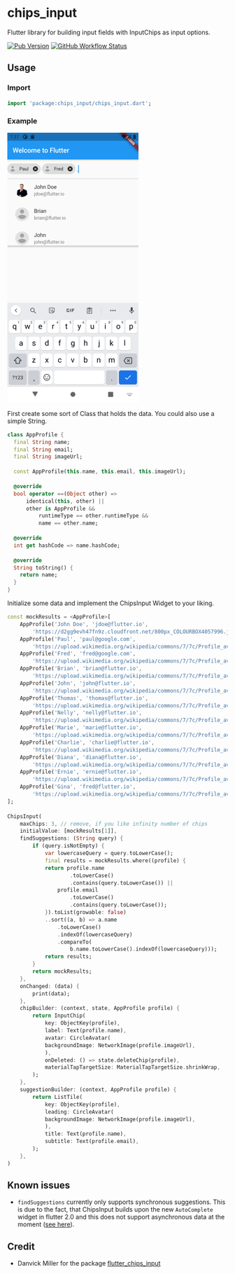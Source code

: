 # chips_input

Flutter library for building input fields with InputChips as input options.

[![Pub Version](https://img.shields.io/pub/v/chips_input?style=for-the-badge)](https://pub.dev/packages/chips_input)
[![GitHub Workflow Status](https://img.shields.io/github/workflow/status/zsoerenm/chips_input/CI?style=for-the-badge)](https://github.com/zsoerenm/chips_input/actions?query=workflow%3ACI)

## Usage

### Import

```dart
import 'package:chips_input/chips_input.dart';
```

### Example

![ChipsInput](example/chips_input.png)

First create some sort of Class that holds the data. You could also use a simple String.
```dart
class AppProfile {
  final String name;
  final String email;
  final String imageUrl;

  const AppProfile(this.name, this.email, this.imageUrl);

  @override
  bool operator ==(Object other) =>
      identical(this, other) ||
      other is AppProfile &&
          runtimeType == other.runtimeType &&
          name == other.name;

  @override
  int get hashCode => name.hashCode;

  @override
  String toString() {
    return name;
  }
}
```

Initialize some data and implement the ChipsInput Widget to your liking.
```dart
const mockResults = <AppProfile>[
    AppProfile('John Doe', 'jdoe@flutter.io',
        'https://d2gg9evh47fn9z.cloudfront.net/800px_COLOURBOX4057996.jpg'),
    AppProfile('Paul', 'paul@google.com',
        'https://upload.wikimedia.org/wikipedia/commons/7/7c/Profile_avatar_placeholder_large.png'),
    AppProfile('Fred', 'fred@google.com',
        'https://upload.wikimedia.org/wikipedia/commons/7/7c/Profile_avatar_placeholder_large.png'),
    AppProfile('Brian', 'brian@flutter.io',
        'https://upload.wikimedia.org/wikipedia/commons/7/7c/Profile_avatar_placeholder_large.png'),
    AppProfile('John', 'john@flutter.io',
        'https://upload.wikimedia.org/wikipedia/commons/7/7c/Profile_avatar_placeholder_large.png'),
    AppProfile('Thomas', 'thomas@flutter.io',
        'https://upload.wikimedia.org/wikipedia/commons/7/7c/Profile_avatar_placeholder_large.png'),
    AppProfile('Nelly', 'nelly@flutter.io',
        'https://upload.wikimedia.org/wikipedia/commons/7/7c/Profile_avatar_placeholder_large.png'),
    AppProfile('Marie', 'marie@flutter.io',
        'https://upload.wikimedia.org/wikipedia/commons/7/7c/Profile_avatar_placeholder_large.png'),
    AppProfile('Charlie', 'charlie@flutter.io',
        'https://upload.wikimedia.org/wikipedia/commons/7/7c/Profile_avatar_placeholder_large.png'),
    AppProfile('Diana', 'diana@flutter.io',
        'https://upload.wikimedia.org/wikipedia/commons/7/7c/Profile_avatar_placeholder_large.png'),
    AppProfile('Ernie', 'ernie@flutter.io',
        'https://upload.wikimedia.org/wikipedia/commons/7/7c/Profile_avatar_placeholder_large.png'),
    AppProfile('Gina', 'fred@flutter.io',
        'https://upload.wikimedia.org/wikipedia/commons/7/7c/Profile_avatar_placeholder_large.png'),
];

ChipsInput(
    maxChips: 3, // remove, if you like infinity number of chips
    initialValue: [mockResults[1]],
    findSuggestions: (String query) {
        if (query.isNotEmpty) {
            var lowercaseQuery = query.toLowerCase();
            final results = mockResults.where((profile) {
            return profile.name
                    .toLowerCase()
                    .contains(query.toLowerCase()) ||
                profile.email
                    .toLowerCase()
                    .contains(query.toLowerCase());
            }).toList(growable: false)
            ..sort((a, b) => a.name
                .toLowerCase()
                .indexOf(lowercaseQuery)
                .compareTo(
                    b.name.toLowerCase().indexOf(lowercaseQuery)));
            return results;
        }
        return mockResults;
    },
    onChanged: (data) {
        print(data);
    },
    chipBuilder: (context, state, AppProfile profile) {
        return InputChip(
            key: ObjectKey(profile),
            label: Text(profile.name),
            avatar: CircleAvatar(
            backgroundImage: NetworkImage(profile.imageUrl),
            ),
            onDeleted: () => state.deleteChip(profile),
            materialTapTargetSize: MaterialTapTargetSize.shrinkWrap,
        );
    },
    suggestionBuilder: (context, AppProfile profile) {
        return ListTile(
            key: ObjectKey(profile),
            leading: CircleAvatar(
            backgroundImage: NetworkImage(profile.imageUrl),
            ),
            title: Text(profile.name),
            subtitle: Text(profile.email),
        );
    },
)
```

## Known issues

* `findSuggestions` currently only supports synchronous suggestions. This is due to the fact, that ChipsInput builds upon the new `AutoComplete` widget in flutter 2.0 and this does not support asynchronous data at the moment ([see here](https://github.com/flutter/flutter/pull/62927#issuecomment-792145269)).

## Credit

* Danvick Miller for the package [flutter_chips_input](https://github.com/danvick/flutter_chips_input)